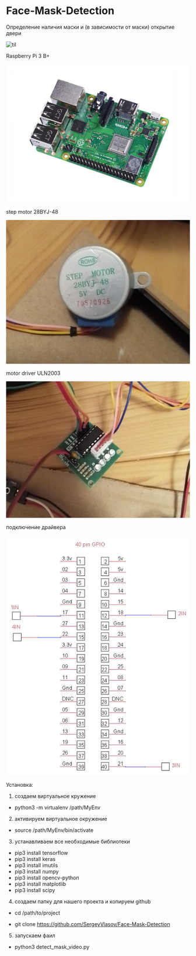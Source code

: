# Face-Mask-Detection
Определение наличия маски и (в зависимости от маски) открытие двери

![til](https://github.com/SergeyVlasov/Face-Mask-Detection/blob/master/media/mask_detect.gif)





Raspberry Pi 3 B+

![Image alt](https://github.com/SergeyVlasov/Face-Mask-Detection/blob/master/media/raspberry.jpg)

step motor 28BYJ-48

![Image alt](https://github.com/SergeyVlasov/Face-Mask-Detection/blob/master/media/28BYJ-48.jpg)


motor driver ULN2003

![Image alt](https://github.com/SergeyVlasov/Face-Mask-Detection/blob/master/media/ULN2003.jpg)


подключение драйвера


![Image alt](https://github.com/SergeyVlasov/Face-Mask-Detection/blob/master/media/pin.jpg)


Установка:

1) создаем виртуальное кружение

- python3 -m virtualenv /path/MyEnv

2) активируем виртуальное окружение

- source /path/MyEnv/bin/activate


3) устанавливаем все необходимые библиотеки

- pip3 install tensorflow
- pip3 install keras
- pip3 install imutils
- pip3 install numpy
- pip3 install opencv-python
- pip3 install matplotlib
- pip3 install scipy


4) создаем папку для нашего проекта и копируем github 

- cd /path/to/project

- git clone https://github.com/SergeyVlasov/Face-Mask-Detection


5) запускаем фаил

- python3 detect_mask_video.py



